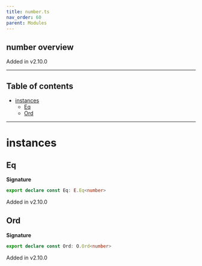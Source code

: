 ```yaml
---
title: number.ts
nav_order: 60
parent: Modules
---
```


## number overview

Added in v2.10.0

---

<h2 class="text-delta">Table of contents</h2>

- [instances](#instances)
  - [Eq](#eq)
  - [Ord](#ord)

---

# instances

## Eq

**Signature**

```ts
export declare const Eq: E.Eq<number>
```

Added in v2.10.0

## Ord

**Signature**

```ts
export declare const Ord: O.Ord<number>
```

Added in v2.10.0
